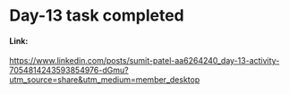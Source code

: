 # Day-13 task completed

#### Link: 

https://www.linkedin.com/posts/sumit-patel-aa6264240_day-13-activity-7054814243593854976-dGmu?utm_source=share&utm_medium=member_desktop
